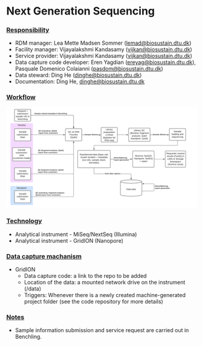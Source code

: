 # Next Generation Sequencing

### <ins>Responsibility</ins>
- RDM manager: Lea Mette Madsen Sommer (lemad@biosustain.dtu.dk)
- Facility manager: Vijayalakshmi Kandasamy (vijkan@biosustain.dtu.dk)
- Service provider: Vijayalakshmi Kandasamy (vijkan@biosustain.dtu.dk)
- Data capture code developer: Eren Yagdian (ereyag@biosustain.dtu.dk), Pasquale Domenico Colaianni (pasdom@biosustain.dtu.dk) 
- Data steward: Ding He (dinghe@biosustain.dtu.dk)
- Documentation: Ding He, dinghe@biosustain.dtu.dk

### <ins>Workflow</ins>

![Workflow](NGS_workflow.png)

### <ins>Technology</ins>
- Analytical instrument - MiSeq/NextSeq (Illumina)
- Analytical instrument - GridION (Nanopore)

### <ins>Data capture machanism</ins>

- GridION
    - Data capture code: a link to the repo to be added
    - Location of the data: a mounted network drive on the instrument (/data)
    - Triggers: Whenever there is a newly created machine-generated project folder (see the code repository for more details)

### <ins>Notes</ins>
- Sample information submission and service request are carried out in Benchling.